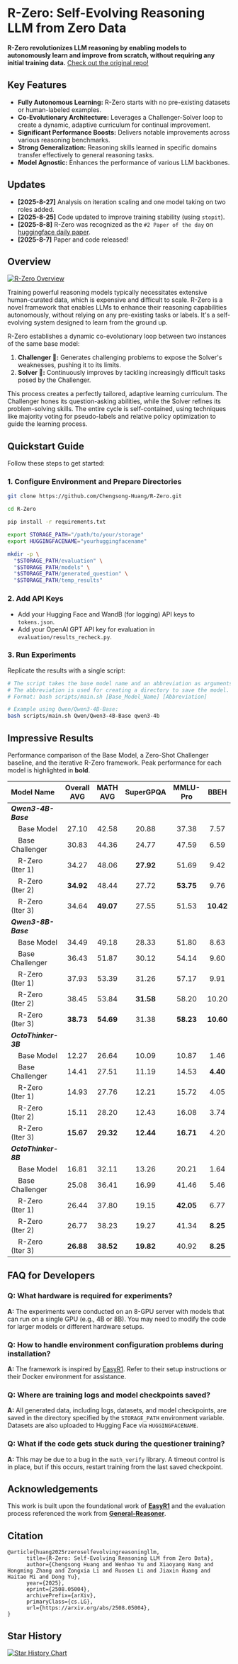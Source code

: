 # R-Zero: Self-Evolving Reasoning LLM from Zero Data

**R-Zero revolutionizes LLM reasoning by enabling models to autonomously learn and improve from scratch, without requiring any initial training data.**  [Check out the original repo!](https://github.com/Chengsong-Huang/R-Zero)

## Key Features

*   **Fully Autonomous Learning:**  R-Zero starts with no pre-existing datasets or human-labeled examples.
*   **Co-Evolutionary Architecture:** Leverages a Challenger-Solver loop to create a dynamic, adaptive curriculum for continual improvement.
*   **Significant Performance Boosts:** Delivers notable improvements across various reasoning benchmarks.
*   **Strong Generalization:** Reasoning skills learned in specific domains transfer effectively to general reasoning tasks.
*   **Model Agnostic:** Enhances the performance of various LLM backbones.

## Updates

*   **[2025-8-27]** Analysis on iteration scaling and one model taking on two roles added.
*   **[2025-8-25]** Code updated to improve training stability (using `stopit`).
*   **[2025-8-8]** R-Zero was recognized as the `#2 Paper of the day` on [huggingface daily paper](https://huggingface.co/papers/2508.05004).
*   **[2025-8-7]** Paper and code released!

## Overview

[![R-Zero Overview](./figs/abstract.png)](https://arxiv.org/abs/2508.05004)

Training powerful reasoning models typically necessitates extensive human-curated data, which is expensive and difficult to scale. R-Zero is a novel framework that enables LLMs to enhance their reasoning capabilities autonomously, without relying on any pre-existing tasks or labels. It's a self-evolving system designed to learn from the ground up.

R-Zero establishes a dynamic co-evolutionary loop between two instances of the same base model:

1.  **Challenger 🎯:** Generates challenging problems to expose the Solver's weaknesses, pushing it to its limits.
2.  **Solver 🧠:** Continuously improves by tackling increasingly difficult tasks posed by the Challenger.

This process creates a perfectly tailored, adaptive learning curriculum. The Challenger hones its question-asking abilities, while the Solver refines its problem-solving skills. The entire cycle is self-contained, using techniques like majority voting for pseudo-labels and relative policy optimization to guide the learning process.

## Quickstart Guide

Follow these steps to get started:

### 1. Configure Environment and Prepare Directories

```bash
git clone https://github.com/Chengsong-Huang/R-Zero.git

cd R-Zero

pip install -r requirements.txt

export STORAGE_PATH="/path/to/your/storage"
export HUGGINGFACENAME="yourhuggingfacename"

mkdir -p \
  "$STORAGE_PATH/evaluation" \
  "$STORAGE_PATH/models" \
  "$STORAGE_PATH/generated_question" \
  "$STORAGE_PATH/temp_results"
```

### 2. Add API Keys

*   Add your Hugging Face and WandB (for logging) API keys to `tokens.json`.
*   Add your OpenAI GPT API key for evaluation in `evaluation/results_recheck.py`.

### 3. Run Experiments

Replicate the results with a single script:

```bash
# The script takes the base model name and an abbreviation as arguments
# The abbreviation is used for creating a directory to save the model.
# Format: bash scripts/main.sh [Base_Model_Name] [Abbreviation]

# Example using Qwen/Qwen3-4B-Base:
bash scripts/main.sh Qwen/Qwen3-4B-Base qwen3-4b
```

## Impressive Results

Performance comparison of the Base Model, a Zero-Shot Challenger baseline, and the iterative R-Zero framework.  Peak performance for each model is highlighted in **bold**.

| Model Name | Overall AVG | MATH AVG | SuperGPQA | MMLU-Pro | BBEH |
|:---|:---:|:---:|:---:|:---:|:---:|
| ***Qwen3-4B-Base*** | | | | | |
| &emsp;Base Model | 27.10 | 42.58 | 20.88 | 37.38 | 7.57 |
| &emsp;Base Challenger | 30.83 | 44.36 | 24.77 | 47.59 | 6.59 |
| &emsp;R-Zero (Iter 1) | 34.27 | 48.06 | **27.92** | 51.69 | 9.42 |
| &emsp;R-Zero (Iter 2) | **34.92** | 48.44 | 27.72 | **53.75** | 9.76 |
| &emsp;R-Zero (Iter 3) | 34.64 | **49.07** | 27.55 | 51.53 | **10.42** |
| ***Qwen3-8B-Base*** | | | | | |
| &emsp;Base Model | 34.49 | 49.18 | 28.33 | 51.80 | 8.63 |
| &emsp;Base Challenger | 36.43 | 51.87 | 30.12 | 54.14 | 9.60 |
| &emsp;R-Zero (Iter 1) | 37.93 | 53.39 | 31.26 | 57.17 | 9.91 |
| &emsp;R-Zero (Iter 2) | 38.45 | 53.84 | **31.58** | 58.20 | 10.20 |
| &emsp;R-Zero (Iter 3) | **38.73** | **54.69** | 31.38 | **58.23** | **10.60** |
| ***OctoThinker-3B*** | | | | | |
| &emsp;Base Model | 12.27 | 26.64 | 10.09 | 10.87 | 1.46 |
| &emsp;Base Challenger | 14.41 | 27.51 | 11.19 | 14.53 | **4.40** |
| &emsp;R-Zero (Iter 1) | 14.93 | 27.76 | 12.21 | 15.72 | 4.05 |
| &emsp;R-Zero (Iter 2) | 15.11 | 28.20 | 12.43 | 16.08 | 3.74 |
| &emsp;R-Zero (Iter 3) | **15.67** | **29.32** | **12.44** | **16.71** | 4.20 |
| ***OctoThinker-8B*** | | | | | |
| &emsp;Base Model | 16.81 | 32.11 | 13.26 | 20.21 | 1.64 |
| &emsp;Base Challenger | 25.08 | 36.41 | 16.99 | 41.46 | 5.46 |
| &emsp;R-Zero (Iter 1) | 26.44 | 37.80 | 19.15 | **42.05** | 6.77 |
| &emsp;R-Zero (Iter 2) | 26.77 | 38.23 | 19.27 | 41.34 | **8.25** |
| &emsp;R-Zero (Iter 3) | **26.88** | **38.52** | **19.82** | 40.92 | **8.25** |

## FAQ for Developers

### **Q: What hardware is required for experiments?**

**A:** The experiments were conducted on an 8-GPU server with models that can run on a single GPU (e.g., 4B or 8B). You may need to modify the code for larger models or different hardware setups.

### **Q:  How to handle environment configuration problems during installation?**

**A:** The framework is inspired by [EasyR1](https://github.com/hiyouga/EasyR1/tree/main).  Refer to their setup instructions or their Docker environment for assistance.

### **Q: Where are training logs and model checkpoints saved?**

**A:** All generated data, including logs, datasets, and model checkpoints, are saved in the directory specified by the `STORAGE_PATH` environment variable. Datasets are also uploaded to Hugging Face via `HUGGINGFACENAME`.

### **Q: What if the code gets stuck during the questioner training?**

**A:**  This may be due to a bug in the `math_verify` library.  A timeout control is in place, but if this occurs, restart training from the last saved checkpoint.

## Acknowledgements

This work is built upon the foundational work of [**EasyR1**](https://github.com/hiyouga/EasyR1/tree/main) and the evaluation process referenced the work from [**General-Reasoner**](https://github.com/TIGER-AI-Lab/General-Reasoner).

## Citation

```
@article{huang2025rzeroselfevolvingreasoningllm,
      title={R-Zero: Self-Evolving Reasoning LLM from Zero Data}, 
      author={Chengsong Huang and Wenhao Yu and Xiaoyang Wang and Hongming Zhang and Zongxia Li and Ruosen Li and Jiaxin Huang and Haitao Mi and Dong Yu},
      year={2025},
      eprint={2508.05004},
      archivePrefix={arXiv},
      primaryClass={cs.LG},
      url={https://arxiv.org/abs/2508.05004}, 
}
```

## Star History

[![Star History Chart](https://api.star-history.com/svg?repos=Chengsong-Huang/R-Zero&type=Date)](https://star-history.com/#Chengsong-Huang/R-Zero&Date)